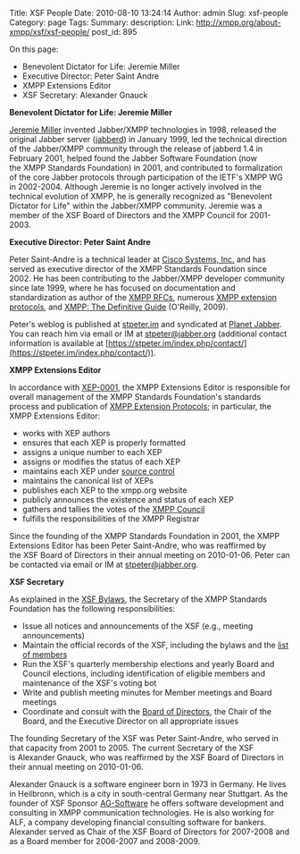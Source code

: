 Title: XSF People
Date: 2010-08-10 13:24:14
Author: admin
Slug: xsf-people
Category: page
Tags: 
Summary: description:
Link: http://xmpp.org/about-xmpp/xsf/xsf-people/
post_id: 895


On this page:

* Benevolent Dictator for Life: Jeremie Miller
* Executive Director: Peter Saint Andre
* XMPP Extensions Editor
* XSF Secretary: Alexander Gnauck

**Benevolent Dictator for Life: Jeremie Miller**

[Jeremie Miller](http://twitter.com/jeremie) invented Jabber/XMPP technologies in 1998, released the original Jabber server ([jabberd](http://jabberd.org/)) in January 1999, led the technical direction of the Jabber/XMPP community through the release of jabberd 1.4 in February 2001, helped found the Jabber Software Foundation (now the XMPP Standards Foundation) in 2001, and contributed to formalization of the core Jabber protocols through participation of the IETF's XMPP WG in 2002-2004. Although Jeremie is no longer actively involved in the technical evolution of XMPP, he is generally recognized as "Benevolent Dictator for Life" within the Jabber/XMPP community. Jeremie was a member of the XSF Board of Directors and the XMPP Council for 2001-2003.

**Executive Director: Peter Saint Andre**

Peter Saint-Andre is a technical leader at [Cisco Systems, Inc.](http://www.cisco.com/) and has served as executive director of the XMPP Standards Foundation since 2002. He has been contributing to the Jabber/XMPP developer community since late 1999, where he has focused on documentation and standardization as author of the [XMPP RFCs](/protocols/rfcs/), numerous [XMPP extension protocols](http://xmpp.org/protocols/xmpp-extensions/), and [XMPP: The Definitive Guide](http://oreilly.com/catalog/9780596521264/index.html) (O'Reilly, 2009).

Peter's weblog is published at [stpeter.im](https://stpeter.im/) and syndicated at [Planet Jabber](http://planet.jabber.org/). You can reach him via email or IM at stpeter@jabber.org (additional contact information is available at [https://stpeter.im/index.php/contact/](https://stpeter.im/index.php/contact/)).

**XMPP Extensions Editor**

In accordance with [XEP-0001](/extensions/xep-0001.html), the XMPP Extensions Editor is responsible for overall management of the XMPP Standards Foundation's standards process and publication of [XMPP Extension Protocols](/protocols/xmpp-extensions/); in particular, the XMPP Extensions Editor:

* works with XEP authors
* ensures that each XEP is properly formatted
* assigns a unique number to each XEP
* assigns or modifies the status of each XEP
* maintains each XEP under [source control](/resources/schemas/xsf-source-control/)
* maintains the canonical list of XEPs
* publishes each XEP to the xmpp.org website
* publicly announces the existence and status of each XEP
* gathers and tallies the votes of the [XMPP Council](/about-xmpp/xsf/the-xsf-council/)
* fulfills the responsibilities of the XMPP Registrar

Since the founding of the XMPP Standards Foundation in 2001, the XMPP Extensions Editor has been Peter Saint-Andre, who was reaffirmed by the XSF Board of Directors in their annual meeting on 2010-01-06. Peter can be contacted via email or IM at stpeter@jabber.org.

**XSF Secretary**

As explained in the [XSF Bylaws](/about-xmpp/xsf/xsf-bylaws/), the Secretary of the XMPP Standards Foundation has the following responsibilities:

* Issue all notices and announcements of the XSF (e.g., meeting announcements)
* Maintain the official records of the XSF, including the bylaws and the [list of members](/about-xmpp/xsf/xsf-member-list/)
* Run the XSF's quarterly membership elections and yearly Board and Council elections, including identification of eligible members and maintenance of the XSF's voting bot
* Write and publish meeting minutes for Member meetings and Board meetings
* Coordinate and consult with the [Board of Directors](/about-xmpp/xsf/the-xsf-board-of-directors/), the Chair of the Board, and the Executive Director on all appropriate issues

The founding Secretary of the XSF was Peter Saint-Andre, who served in that capacity from 2001 to 2005. The current Secretary of the XSF is Alexander Gnauck, who was reaffirmed by the XSF Board of Directors in their annual meeting on 2010-01-06.

Alexander Gnauck is a software engineer born in 1973 in Germany. He lives in Heilbronn, which is a city in south-central Germany near Stuttgart. As the founder of XSF Sponsor [AG-Software](http://www.xmpp.org/xsf/sponsors/agsoftware.shtml) he offers software development and consulting in XMPP communication technologies. He is also working for ALF, a company developing financial consulting software for bankers. Alexander served as Chair of the XSF Board of Directors for 2007-2008 and as a Board member for 2006-2007 and 2008-2009.
